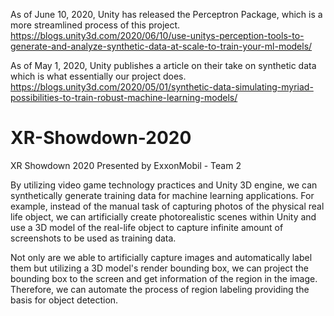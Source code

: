 As of June 10, 2020, Unity has released the Perceptron Package, which is a more streamlined process of this project.
https://blogs.unity3d.com/2020/06/10/use-unitys-perception-tools-to-generate-and-analyze-synthetic-data-at-scale-to-train-your-ml-models/

As of May 1, 2020, Unity publishes a article on their take on synthetic data which is what essentially our project does.
https://blogs.unity3d.com/2020/05/01/synthetic-data-simulating-myriad-possibilities-to-train-robust-machine-learning-models/

# XR-Showdown-2020
XR Showdown 2020 Presented by ExxonMobil - Team 2

By utilizing video game technology practices and Unity 3D engine, we can synthetically generate training data for machine learning applications. For example, instead of the manual task of capturing photos of the physical real life object, we can artificially create photorealistic scenes within Unity and use a 3D model of the real-life object to capture infinite amount of screenshots to be used as training data.

Not only are we able to artificially capture images and automatically label them but utilizing a 3D model's render bounding box, we can project the bounding box to the screen and get information of the region in the image. Therefore, we can automate the process of region labeling providing the basis for object detection.
